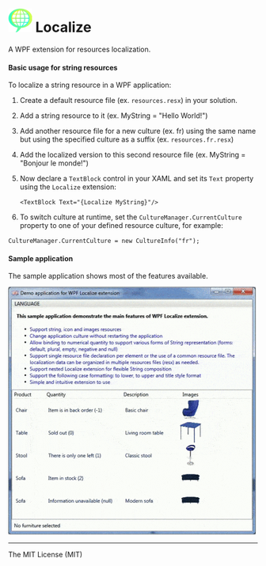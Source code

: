 
![Localize WPF extension][logo] **Localize**
=======

A WPF extension for resources localization. 

#### **Basic usage for string resources**
To localize a string resource in a WPF application:

 1. Create a default resource file (ex. `resources.resx`) in your solution.
 2. Add a string resource to it (ex. MyString = "Hello World!")
 3. Add another resource file for a new culture (ex. fr) using the same name but using the specified culture as a suffix (ex. `resources.fr.resx`)
 4. Add the localized version to this second resource file (ex. MyString = "Bonjour le monde!")
 5. Now declare a `TextBlock` control in your XAML and set its `Text` property using the `Localize` extension: 
	```
	<TextBlock Text="{Localize MyString}"/>
	```

 6. To switch culture at runtime, set the `CultureManager.CurrentCulture` property to one of your defined resource culture, for example:
 ```
CultureManager.CurrentCulture = new CultureInfo("fr");
 ```


#### **Sample application**
The sample application shows most of the features available.

![Sample application preview](https://github.com/spinico/Localize/blob/master/Images/demo.gif?raw=true)

----------
The MIT License (MIT)


[logo]: https://github.com/spinico/Localize/blob/master/Images/logo.png?raw=true "Localize WPF extension"